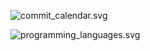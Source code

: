 ![commit_calendar.svg](https://ryanrigato.com/github/commit_calendar.svg?)

![programming_languages.svg](https://ryanrigato.com/github/programming_languages.svg?)